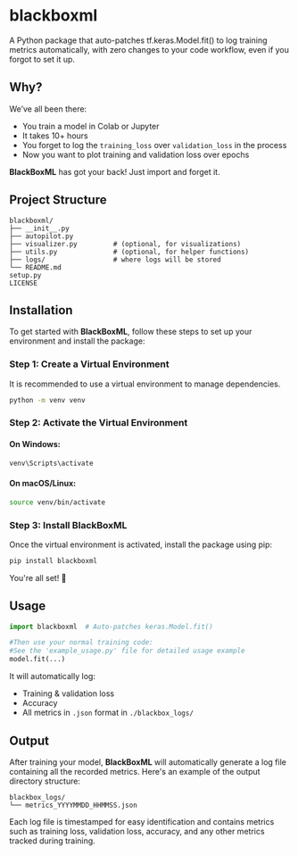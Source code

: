 # blackboxml
 A Python package that auto-patches tf.keras.Model.fit() to log training metrics automatically, with zero changes to your code workflow, even if you forgot to set it up.

## Why?

We’ve all been there:
- You train a model in Colab or Jupyter
- It takes 10+ hours
- You forget to log the `training_loss` over `validation_loss` in the process
- Now you want to plot training and validation loss over epochs

**BlackBoxML** has got your back!
Just import and forget it.

## Project Structure

```
blackboxml/
├── __init__.py
├── autopilot.py
├── visualizer.py         # (optional, for visualizations)
├── utils.py              # (optional, for helper functions)
├── logs/                 # where logs will be stored
└── README.md
setup.py
LICENSE
```
## Installation

To get started with **BlackBoxML**, follow these steps to set up your environment and install the package:

### Step 1: Create a Virtual Environment

It is recommended to use a virtual environment to manage dependencies.

```bash
python -m venv venv
```

### Step 2: Activate the Virtual Environment

#### On Windows:
```bash
venv\Scripts\activate
```

#### On macOS/Linux:
```bash
source venv/bin/activate
```

### Step 3: Install BlackBoxML

Once the virtual environment is activated, install the package using pip:

```bash
pip install blackboxml
```

You're all set! 🎉

## Usage

```python
import blackboxml  # Auto-patches keras.Model.fit()

#Then use your normal training code:
#See the 'example_usage.py' file for detailed usage example
model.fit(...)
```

It will automatically log:

- Training & validation loss
- Accuracy
- All metrics in `.json` format in `./blackbox_logs/`

## Output

After training your model, **BlackBoxML** will automatically generate a log file containing all the recorded metrics. Here's an example of the output directory structure:

```
blackbox_logs/
└── metrics_YYYYMMDD_HHMMSS.json
```

Each log file is timestamped for easy identification and contains metrics such as training loss, validation loss, accuracy, and any other metrics tracked during training.